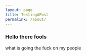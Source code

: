 ```yaml
---
layout: page
title: TestingAPost
permalink: /about/
---
```



### Hello there fools ###
what is going the fuck on my people

